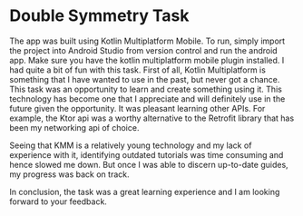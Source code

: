 # Double Symmetry Task
The app was built using Kotlin Multiplatform Mobile.
To run, simply import the project into Android Studio from version control and run the android app. Make sure you have the kotlin multiplatform mobile plugin installed.
I had quite a bit of fun with this task. First of all, Kotlin Multiplatform is something that I have wanted to use in the past, but never got a chance. This task was an opportunity to learn and create something using it. This technology has become one that I appreciate and will definitely use in the future given the opportunity.
It was pleasant learning other APIs. For example, the Ktor api was a worthy alternative to the Retrofit library that has been my networking api of choice.

Seeing that KMM is a relatively young technology and my lack of experience with it, identifying outdated tutorials was time consuming and hence slowed me down. But once I was able to discern up-to-date guides, my progress was back on track.

In conclusion, the task was a great learning experience and I am looking forward to your feedback.